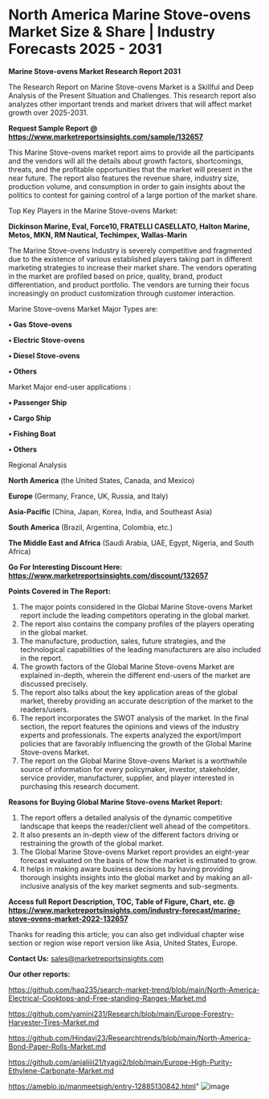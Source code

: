 # North America Marine Stove-ovens Market Size & Share | Industry Forecasts 2025 - 2031

<strong>Marine Stove-ovens Market Research Report 2031</strong>

The Research Report on Marine Stove-ovens Market is a Skillful and Deep Analysis of the Present Situation and Challenges. This research report also analyzes other important trends and market drivers that will affect market growth over 2025-2031.

<strong>Request Sample Report @ <a href=https://www.marketreportsinsights.com/sample/132657>https://www.marketreportsinsights.com/sample/132657</a></strong>

This Marine Stove-ovens market report aims to provide all the participants and the vendors will all the details about growth factors, shortcomings, threats, and the profitable opportunities that the market will present in the near future. The report also features the revenue share, industry size, production volume, and consumption in order to gain insights about the politics to contest for gaining control of a large portion of the market share.

Top Key Players in the Marine Stove-ovens Market:

<strong>Dickinson Marine, Eval, Force10, FRATELLI CASELLATO, Halton Marine, Metos, MKN, RM Nautical, Techimpex, Wallas-Marin</strong>

The Marine Stove-ovens Industry is severely competitive and fragmented due to the existence of various established players taking part in different marketing strategies to increase their market share. The vendors operating in the market are profiled based on price, quality, brand, product differentiation, and product portfolio. The vendors are turning their focus increasingly on product customization through customer interaction.

Marine Stove-ovens Market Major Types are:

<strong>• Gas Stove-ovens

• Electric Stove-ovens

• Diesel Stove-ovens

• Others</strong>

Market Major end-user applications :

<strong>• Passenger Ship

• Cargo Ship

• Fishing Boat

• Others</strong>

Regional Analysis

</u><strong><b>North America</b></strong> (the United States, Canada, and Mexico)

<strong><b>Europe </b></strong>(Germany, France, UK, Russia, and Italy)

<strong><b>Asia-Pacific</b></strong> (China, Japan, Korea, India, and Southeast Asia)

<strong><b>South America</b></strong> (Brazil, Argentina, Colombia, etc.)

<strong><b>The Middle East and Africa</b></strong> (Saudi Arabia, UAE, Egypt, Nigeria, and South Africa)

<strong>Go For Interesting Discount Here: <a href=https://www.marketreportsinsights.com/discount/132657>https://www.marketreportsinsights.com/discount/132657</a></strong>

<strong>Points Covered in The Report:</strong>
<ol>
  <li>The major points considered in the Global Marine Stove-ovens Market report include the leading competitors operating in the global market.</li>
  <li>The report also contains the company profiles of the players operating in the global market.</li>
  <li>The manufacture, production, sales, future strategies, and the technological capabilities of the leading manufacturers are also included in the report.</li>
  <li>The growth factors of the Global Marine Stove-ovens Market are explained in-depth, wherein the different end-users of the market are discussed precisely.</li>
  <li>The report also talks about the key application areas of the global market, thereby providing an accurate description of the market to the readers/users.</li>
  <li>The report incorporates the SWOT analysis of the market. In the final section, the report features the opinions and views of the industry experts and professionals. The experts analyzed the export/import policies that are favorably influencing the growth of the Global Marine Stove-ovens Market.</li>
  <li>The report on the Global Marine Stove-ovens Market is a worthwhile source of information for every policymaker, investor, stakeholder, service provider, manufacturer, supplier, and player interested in purchasing this research document.</li>
</ol>
<strong>Reasons for Buying Global Marine Stove-ovens Market Report:</strong>

<ol>
  <li>The report offers a detailed analysis of the dynamic competitive landscape that keeps the reader/client well ahead of the competitors.</li>
  <li>It also presents an in-depth view of the different factors driving or restraining the growth of the global market.</li>
  <li>The Global Marine Stove-ovens Market report provides an eight-year forecast evaluated on the basis of how the market is estimated to grow.</li>
  <li>It helps in making aware business decisions by having providing thorough insights insights into the global market and by making an all-inclusive analysis of the key market segments and sub-segments.</li>
</ol>
<strong>Access full Report Description, TOC, Table of Figure, Chart, etc. @ <a href=https://www.marketreportsinsights.com/industry-forecast/marine-stove-ovens-market-2022-132657>https://www.marketreportsinsights.com/industry-forecast/marine-stove-ovens-market-2022-132657</a></strong>


Thanks for reading this article; you can also get individual chapter wise section or region wise report version like Asia, United States, Europe.

<strong>Contact Us:</strong>
sales@marketreportsinsights.com

<strong>Our other reports:</strong>

<a href=https://github.com/haq235/search-market-trend/blob/main/North-America-Electrical-Cooktops-and-Free-standing-Ranges-Market.md>https://github.com/haq235/search-market-trend/blob/main/North-America-Electrical-Cooktops-and-Free-standing-Ranges-Market.md</a>

<a href=https://github.com/yamini231/Research/blob/main/Europe-Forestry-Harvester-Tires-Market.md>https://github.com/yamini231/Research/blob/main/Europe-Forestry-Harvester-Tires-Market.md</a>

<a href=https://github.com/Hindavi23/Researchtrends/blob/main/North-America-Bond-Paper-Rolls-Market.md>https://github.com/Hindavi23/Researchtrends/blob/main/North-America-Bond-Paper-Rolls-Market.md</a>

<a href=https://github.com/anjaliiii21/tyagii2/blob/main/Europe-High-Purity-Ethylene-Carbonate-Market.md>https://github.com/anjaliiii21/tyagii2/blob/main/Europe-High-Purity-Ethylene-Carbonate-Market.md</a>

<a href=https://ameblo.jp/manmeetsigh/entry-12885130842.html>https://ameblo.jp/manmeetsigh/entry-12885130842.html</a>"
![image](https://github.com/user-attachments/assets/6adf4d81-3ac1-4bcb-b24f-123a9a7e011f)
